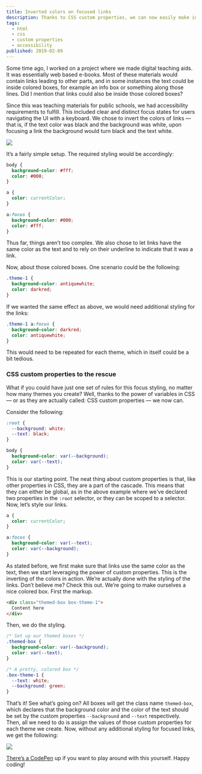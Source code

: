 ```yaml
---
title: Inverted colors on focused links
description: Thanks to CSS custom properties, we can now easily make inverted colors on focused links, no matter the colors.
tags:
  - html
  - css
  - custom properties
  - accessibility
published: 2019-02-09
---
```


Some time ago, I worked on a project where we made digital teaching aids. It was essentially web based e-books. Most of these materials would contain links leading to other parts, and in some instances the text could be inside colored boxes, for example an info box or something along those lines. Did I mention that links could also be inside those colored boxes?

Since this was teaching materials for public schools, we had accessibility requirements to fulfill. This included clear and distinct focus states for users navigating the UI with a keyboard. We chose to invert the colors of links — that is, if the text color was black and the background was white, upon focusing a link the background would turn black and the text white.

![](https://frippz-se.s3.amazonaws.com/basic-focus-links.gif)

It’s a fairly simple setup. The required styling would be accordingly:

```css
body {
  background-color: #fff;
  color: #000;
}

a {
  color: currentColor;
}

a:focus {
  background-color: #000;
  color: #fff;
}
```

Thus far, things aren’t too complex. We also chose to let links have the same color as the text and to rely on their underline to indicate that it was a link.

Now, about those colored boxes. One scenario could be the following:

```css
.theme-1 {
  background-color: antiquewhite;
  color: darkred;
}
```

If we wanted the same effect as above, we would need additional styling for the links:

```css
.theme-1 a:focus {
  background-color: darkred;
  color: antiquewhite;
}
```

This would need to be repeated for each theme, which in itself could be a bit tedious.

### CSS custom properties to the rescue

What if you could have just one set of rules for this focus styling, no matter how many themes you create? Well, thanks to the power of variables in CSS — or as they are actually called: CSS custom properties — we now can.

Consider the following:

```css
:root {
  --background: white;
  --text: black;
}

body {
  background-color: var(--background);
  color: var(--text);
}
```

This is our starting point.  The neat thing about custom properties is that, like other properties in CSS, they are a part of the cascade. This means that they can either be global, as in the above example where we've declared two properties in the `:root` selector, or they can be scoped to a selector. Now, let’s style our links.

```css
a {
  color: currentColor;
}

a:focus {
  background-color: var(--text);
  color: var(--background);
}
```

As stated before, we first make sure that links use the same color as the text, then we start leveraging the power of custom properties. This is the inverting of the colors in action. We’re actually done with the styling of the links. Don’t believe me? Check this out. We’re going to make ourselves a nice colored box. First the markup.

```html
<div class="themed-box box-theme-1">
  Content here
</div>
```

Then, we do the styling.

```css
/* Set up our themed boxes */
.themed-box {
  background-color: var(--background);
  color: var(--text);
}

/* A pretty, colored box */
.box-theme-1 {
  --text: white;
  --background: green;
}
```

That’s it! See what’s going on? All boxes will get the class name `themed-box`, which declares that the background color and the color of the text should be set by the custom properties `--background` and `--text` respectively. Then, all we need to do is assign the values of those custom properties for each theme we create. Now, without any additional styling for focused links, we get the following:

![](https://frippz-se.s3.amazonaws.com/themed-focus-links.gif)

[There’s a CodePen](https://codepen.io/frippz/pen/YBeNKR) up if you want to play around with this yourself. Happy coding!